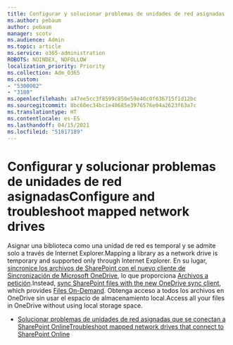```yaml
---
title: Configurar y solucionar problemas de unidades de red asignadas
ms.author: pebaum
author: pebaum
manager: scotv
ms.audience: Admin
ms.topic: article
ms.service: o365-administration
ROBOTS: NOINDEX, NOFOLLOW
localization_priority: Priority
ms.collection: Adm_O365
ms.custom:
- "5300002"
- "3180"
ms.openlocfilehash: a47ee5cc3f8599c850e59e46c0f636715f1d12bc
ms.sourcegitcommit: 8bc60ec34bc1e40685e3976576e04a2623f63a7c
ms.translationtype: HT
ms.contentlocale: es-ES
ms.lasthandoff: 04/15/2021
ms.locfileid: "51817189"
---
```

# <a name="configure-and-troubleshoot-mapped-network-drives"></a><span data-ttu-id="09ef9-102">Configurar y solucionar problemas de unidades de red asignadas</span><span class="sxs-lookup"><span data-stu-id="09ef9-102">Configure and troubleshoot mapped network drives</span></span>

<span data-ttu-id="09ef9-103">Asignar una biblioteca como una unidad de red es temporal y se admite solo a través de Internet Explorer.</span><span class="sxs-lookup"><span data-stu-id="09ef9-103">Mapping a library as a network drive is temporary and supported only through Internet Explorer.</span></span> <span data-ttu-id="09ef9-104">En su lugar, [sincronice los archivos de SharePoint con el nuevo cliente de Sincronización de Microsoft OneDrive](https://support.office.com/article/6de9ede8-5b6e-4503-80b2-6190f3354a88), lo que proporciona [Archivos a petición](https://support.office.com/article/0e6860d3-d9f3-4971-b321-7092438fb38e).</span><span class="sxs-lookup"><span data-stu-id="09ef9-104">Instead, [sync SharePoint files with the new OneDrive sync client](https://support.office.com/article/6de9ede8-5b6e-4503-80b2-6190f3354a88), which provides [Files On-Demand](https://support.office.com/article/0e6860d3-d9f3-4971-b321-7092438fb38e).</span></span> <span data-ttu-id="09ef9-105">Obtenga acceso a todos los archivos en OneDrive sin usar el espacio de almacenamiento local.</span><span class="sxs-lookup"><span data-stu-id="09ef9-105">Access all your files in OneDrive without using local storage space.</span></span>

- [<span data-ttu-id="09ef9-106">Solucionar problemas de unidades de red asignadas que se conectan a SharePoint Online</span><span class="sxs-lookup"><span data-stu-id="09ef9-106">Troubleshoot mapped network drives that connect to SharePoint Online</span></span>](https://docs.microsoft.com/sharepoint/support/administration/troubleshoot-mapped-network-drives)
